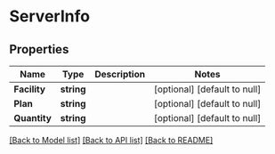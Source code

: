 # ServerInfo

## Properties
Name | Type | Description | Notes
------------ | ------------- | ------------- | -------------
**Facility** | **string** |  | [optional] [default to null]
**Plan** | **string** |  | [optional] [default to null]
**Quantity** | **string** |  | [optional] [default to null]

[[Back to Model list]](../README.md#documentation-for-models) [[Back to API list]](../README.md#documentation-for-api-endpoints) [[Back to README]](../README.md)


